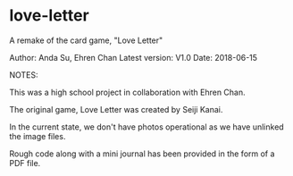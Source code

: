 # love-letter
A remake of the card game, "Love Letter"

Author: Anda Su, Ehren Chan
Latest version: V1.0
Date: 2018-06-15

NOTES:

This was a high school project in collaboration with Ehren Chan.

The original game, Love Letter was created by Seiji Kanai.

In the current state, we don't have photos operational as we have unlinked the image files.

Rough code along with a mini journal has been provided in the form of a PDF file.
